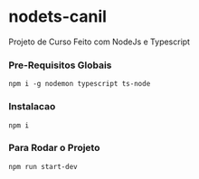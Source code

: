 # nodets-canil

Projeto de Curso Feito com NodeJs e Typescript

### Pre-Requisitos Globais

`npm i -g nodemon typescript ts-node`

### Instalacao

`npm i`

### Para Rodar o Projeto

`npm run start-dev`
